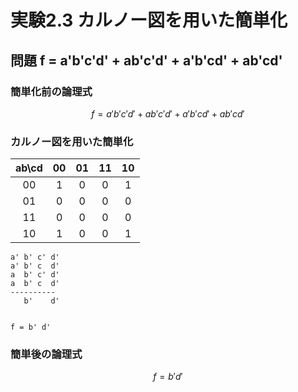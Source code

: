 # 実験2.3 カルノー図を用いた簡単化

## 問題 f = a'b'c'd' + ab'c'd' + a'b'cd' + ab'cd'

### 簡単化前の論理式
```math
f = a'b'c'd' + ab'c'd' + a'b'cd' + ab'cd'
```

### カルノー図を用いた簡単化


|ab\cd| 00 | 01 | 11 | 10 |
|:---:|:--:|:--:|:--:|:--:|
| 00  | 1  | 0  | 0  | 1  |
| 01  | 0  | 0  | 0  | 0  |
| 11  | 0  | 0  | 0  | 0  |
| 10  | 1  | 0  | 0  | 1  |


```
a' b' c' d'
a' b' c  d'
a  b' c' d'
a  b' c  d'
----------
   b'    d'


f = b' d'
```

### 簡単後の論理式
```math
f = b' d'
```
